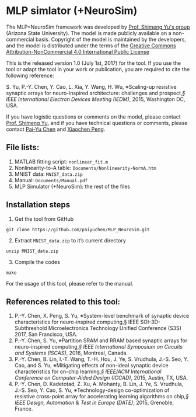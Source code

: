 # MLP simlator (+NeuroSim)

The MLP+NeuroSim framework was developed by [Prof. Shimeng Yu's group](http://faculty.engineering.asu.edu/shimengyu/) (Arizona State University). The model is made publicly available on a non-commercial basis. Copyright of the model is maintained by the developers, and the model is distributed under the terms of the [Creative Commons Attribution-NonCommercial 4.0 International Public License](http://creativecommons.org/licenses/by-nc/4.0/legalcode)

This is the released version 1.0 (July 1st, 2017) for the tool. If you use the tool or adapt the tool in your work or publication, you are required to cite the following reference:

S. Yu, P.-Y. Chen, Y. Cao, L. Xia, Y. Wang, H. Wu, ※Scaling-up resistive synaptic arrays for neuro-inspired architecture: challenges and prospect,*§ IEEE International Electron Devices Meeting (IEDM)*, 2015, Washington DC, USA.

If you have logistic questions or comments on the model, please contact [Prof. Shimeng Yu](mailto:shimengy@asu.edu), and if you have technical questions or comments, please contact [Pai-Yu Chen](mailto:pchen72@asu.edu) and [Xiaochen Peng](mailto:xpeng15@asu.edu).

## File lists:
1. MATLAB fitting script: `nonlinear_fit.m`
2. Nonlinearity-to-A table: `Documents/Nonlinearity-NormA.htm`
3. MNIST data: `MNIST_data.zip`
4. Manual: `Documents/Manual.pdf`
5. MLP Simulator (+NeuroSim): the rest of the files

## Installation steps
1. Get the tool from GitHub
```
git clone https://github.com/paiyuchen/MLP_NeuroSim.git
```

2. Extract `MNIST_data.zip` to it’s current directory
```
unzip MNIST_data.zip
```

3. Compile the codes
```
make
```

For the usage of this tool, please refer to the manual.

## References related to this tool: 
1. P.-Y. Chen, X. Peng, S. Yu, ※System-level benchmark of synaptic device characteristics for neuro-inspired computing,§ IEEE SOI-3D-Subthreshold Microelectronics Technology Unified Conference (S3S) 2017, San Francisco, USA.
2. P.-Y. Chen, S. Yu, ※Partition SRAM and RRAM based synaptic arrays for neuro-inspired computing,*§ IEEE International Symposium on Circuits and Systems (ISCAS)*, 2016, Montreal, Canada.
3. P.-Y. Chen, B. Lin, I.-T. Wang, T.-H. Hou, J. Ye, S. Vrudhula, J.-S. Seo, Y. Cao, and S. Yu, ※Mitigating effects of non-ideal synaptic device characteristics for on-chip learning,*§ IEEE/ACM International Conference on Computer-Aided Design (ICCAD)*, 2015, Austin, TX, USA.
4. P.-Y. Chen, D. Kadetotad, Z. Xu, A. Mohanty, B. Lin, J. Ye, S. Vrudhula, J.-S. Seo, Y. Cao, S. Yu, ※Technology-design co-optimization of resistive cross-point array for accelerating learning algorithms on chip,*§ IEEE Design, Automation & Test in Europe (DATE)*, 2015, Grenoble, France.

